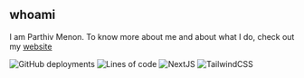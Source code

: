 ## whoami

I am Parthiv Menon. To know more about me and about what I do, check out my [website](https://parthivmenon.com)

![GitHub deployments](https://img.shields.io/github/deployments/parthiv-m/whoami/production?label=deployment&style=for-the-badge)
![Lines of code](https://img.shields.io/tokei/lines/github/parthiv-m/whoami?style=for-the-badge&color=red)
![NextJS](https://img.shields.io/static/v1?label=&message=NextJS&color=blueviolet&style=for-the-badge)
![TailwindCSS](https://img.shields.io/static/v1?label=&message=TailwindCSS&color=blue&style=for-the-badge)